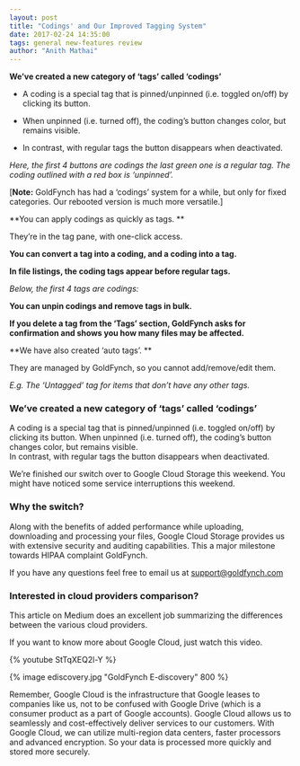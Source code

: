 ```yaml
---
layout: post
title: "Codings' and Our Improved Tagging System"
date: 2017-02-24 14:35:00
tags: general new-features review
author: "Anith Mathai"
---
```


**We’ve created a new category of ‘tags’ called ‘codings’**

- A coding is a special tag that is pinned/unpinned (i.e. toggled on/off) by clicking its button. 

- When unpinned (i.e. turned off), the coding’s button changes color, but remains visible.  

- In contrast, with regular tags the button disappears when deactivated.  

_Here, the first 4 buttons are codings the last green one is a regular tag. The coding outlined with a red box is ‘unpinned’._

[**Note:** GoldFynch has had a ‘codings’ system for a while, but only for fixed categories. Our rebooted version is much more versatile.] 

**You can apply codings as quickly as tags. **

They’re in the tag pane, with one-click access.

**You can convert a tag into a coding, and a coding into a tag.**

**In file listings, the coding tags appear before regular tags.**

_Below, the first 4 tags are codings:_

**You can unpin codings and remove tags in bulk.**

**If you delete a tag from the ‘Tags’ section, GoldFynch asks for confirmation and shows you how many files may be affected.**

**We have also created ‘auto tags’. **

They are managed by GoldFynch, so you cannot add/remove/edit them. 

_E.g. The ‘Untagged’ tag for items that don’t have any other tags._


### We’ve created a new category of ‘tags’ called ‘codings’
A coding is a special tag that is pinned/unpinned (i.e. toggled on/off) by clicking its button. 
When unpinned (i.e. turned off), the coding’s button changes color, but remains visible.  
In contrast, with regular tags the button disappears when deactivated.  


We’re finished our switch over to Google Cloud Storage this weekend. You might have noticed some service interruptions this weekend.

### Why the switch?
Along with the benefits of added performance while uploading, downloading and processing your files, Google Cloud Storage provides us with extensive security and auditing capabilities. This a major milestone towards HIPAA complaint GoldFynch.

If you have any questions feel free to email us at support@goldfynch.com

### Interested in cloud providers comparison?
This article on Medium does an excellent job summarizing the differences between the various cloud providers.

If you want to know more about Google Cloud, just watch this video.


{% youtube StTqXEQ2l-Y %}

{% image ediscovery.jpg "GoldFynch E-discovery" 800 %}


Remember, Google Cloud is the infrastructure that Google leases to companies like us, not to be confused with Google Drive (which is a consumer product as a part of Google accounts). Google Cloud allows us to seamlessly and cost-effectively deliver services to our customers. With Google Cloud, we can utilize multi-region data centers, faster processors and advanced encryption. So your data is processed more quickly and stored more securely.


